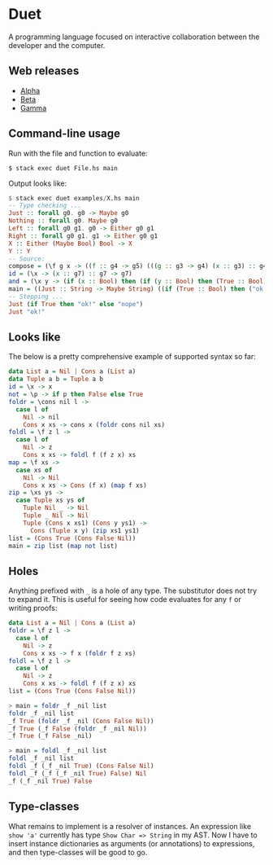 # Duet

A programming language focused on interactive collaboration between
the developer and the computer.

## Web releases

* [Alpha](http://chrisdone.com/toys/duet-alpha/)
* [Beta](http://chrisdone.com/toys/duet-beta/)
* [Gamma](http://chrisdone.com/toys/duet-gamma/)

## Command-line usage

Run with the file and function to evaluate:

    $ stack exec duet File.hs main

Output looks like:

``` haskell
$ stack exec duet examples/X.hs main
-- Type checking ...
Just :: forall g0. g0 -> Maybe g0
Nothing :: forall g0. Maybe g0
Left :: forall g0 g1. g0 -> Either g0 g1
Right :: forall g0 g1. g1 -> Either g0 g1
X :: Either (Maybe Bool) Bool -> X
Y :: Y
-- Source:
compose = (\f g x -> ((f :: g4 -> g5) (((g :: g3 -> g4) (x :: g3) :: g4)) :: g5) :: (g4 -> g5) -> (g3 -> g4) -> g3 -> g5)
id = (\x -> (x :: g7) :: g7 -> g7)
and = (\x y -> (if (x :: Bool) then (if (y :: Bool) then (True :: Bool) else (False :: Bool) :: Bool) else (False :: Bool) :: Bool) :: Bool -> Bool -> Bool)
main = ((Just :: String -> Maybe String) ((if (True :: Bool) then ("ok!" :: String) else ("nope" :: String) :: String)) :: Maybe String)
-- Stepping ...
Just (if True then "ok!" else "nope")
Just "ok!"
```

## Looks like

The below is a pretty comprehensive example of supported syntax so
far:

``` haskell
data List a = Nil | Cons a (List a)
data Tuple a b = Tuple a b
id = \x -> x
not = \p -> if p then False else True
foldr = \cons nil l ->
  case l of
    Nil -> nil
    Cons x xs -> cons x (foldr cons nil xs)
foldl = \f z l ->
  case l of
    Nil -> z
    Cons x xs -> foldl f (f z x) xs
map = \f xs ->
  case xs of
    Nil -> Nil
    Cons x xs -> Cons (f x) (map f xs)
zip = \xs ys ->
  case Tuple xs ys of
    Tuple Nil _ -> Nil
    Tuple _ Nil -> Nil
    Tuple (Cons x xs1) (Cons y ys1) ->
      Cons (Tuple x y) (zip xs1 ys1)
list = (Cons True (Cons False Nil))
main = zip list (map not list)
```

## Holes

Anything prefixed with `_` is a hole of any type. The substitutor does
not try to expand it. This is useful for seeing how code evaluates for
any `f` or writing proofs:

```haskell
data List a = Nil | Cons a (List a)
foldr = \f z l ->
  case l of
    Nil -> z
    Cons x xs -> f x (foldr f z xs)
foldl = \f z l ->
  case l of
    Nil -> z
    Cons x xs -> foldl f (f z x) xs
list = (Cons True (Cons False Nil))
```

 ```haskell
> main = foldr _f _nil list
foldr _f _nil list
_f True (foldr _f _nil (Cons False Nil))
_f True (_f False (foldr _f _nil Nil))
_f True (_f False _nil)
```

 ```haskell
> main = foldl _f _nil list
foldl _f _nil list
foldl _f (_f _nil True) (Cons False Nil)
foldl _f (_f (_f _nil True) False) Nil
_f (_f _nil True) False
```

## Type-classes

What remains to implement is a resolver of instances. An expression
like `show 'a'` currently has type `Show Char => String` in my
AST. Now I have to insert instance dictionaries as arguments (or
annotations) to expressions, and then type-classes will be good to go.
